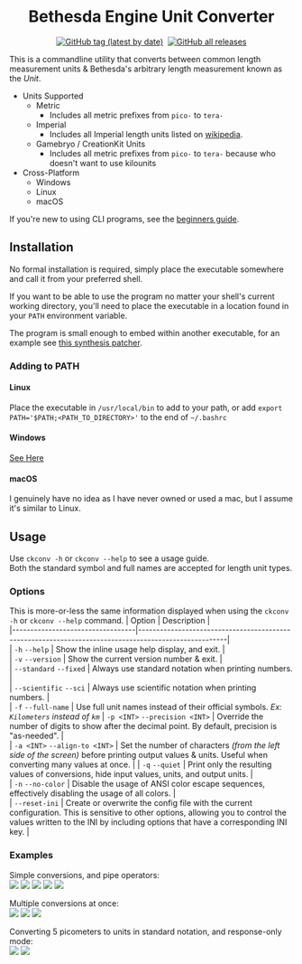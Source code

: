 <h1 align="center">Bethesda Engine Unit Converter</h1>
<a href="https://github.com/radj307/Gamebryo-Engine-Unit-Converter/tags"><p align="center"><img alt="GitHub tag (latest by date)" src="https://img.shields.io/github/v/tag/radj307/Gamebryo-Engine-Unit-Converter?color=ffffff&label=Current%20Version&logo=github&style=for-the-badge"></a>&nbsp&nbsp<a href="https://github.com/radj307/Gamebryo-Engine-Unit-Converter/releases"><img alt="GitHub all releases" src="https://img.shields.io/github/downloads/radj307/Gamebryo-Engine-Unit-Converter/total?color=ffffff&logo=github&style=for-the-badge"></p></a>
  
  
  
  This is a commandline utility that converts between common length measurement units & Bethesda's arbitrary length measurement known as the _Unit_. 

- Units Supported
  - Metric
    - Includes all metric prefixes from `pico-` to `tera-`
  - Imperial
    - Includes all Imperial length units listed on [wikipedia](https://en.wikipedia.org/wiki/Imperial_units#Length).
  - Gamebryo / CreationKit Units
    - Includes all metric prefixes from `pico-` to `tera-` because who doesn't want to use kilounits
- Cross-Platform
  - Windows
  - Linux
  - macOS
  

If you're new to using CLI programs, see the [beginners guide](https://github.com/radj307/Gamebryo-Engine-Unit-Converter/wiki#detailed-usage-guide-for-less-experienced-terminal-users).

## Installation
  No formal installation is required, simply place the executable somewhere and call it from your preferred shell.
  
  If you want to be able to use the program no matter your shell's current working directory, you'll need to place the executable in a location found in your `PATH` environment variable.  
  
  The program is small enough to embed within another executable, for an example see [this synthesis patcher](https://github.com/radj307/Metric-Units-Patcher).

### Adding to PATH
  #### Linux
  Place the executable in `/usr/local/bin` to add to your path, or add `export PATH='$PATH;<PATH_TO_DIRECTORY>'` to the end of `~/.bashrc`
  
  #### Windows
  [See Here](https://stackoverflow.com/a/9546345/8705305)
  
  #### macOS
  I genuinely have no idea as I have never owned or used a mac, but I assume it's similar to Linux.
  
## Usage  
  Use `ckconv -h` or `ckconv --help` to see a usage guide.  
  Both the standard symbol and full names are accepted for length unit types.  
  
  ### Options
  This is more-or-less the same information displayed when using the `ckconv -h` or `ckconv --help` command.
  | Option                           | Description                                                                                          |  
  |----------------------------------|------------------------------------------------------------------------------------------------------|  
  | `-h` `--help`                    | Show the inline usage help display, and exit.                                                        |  
  | `-v` `--version`                 | Show the current version number & exit.                                                              |  
  | `--standard`  `--fixed`          | Always use standard notation when printing numbers.                                                  |  
  | `--scientific`  `--sci`          | Always use scientific notation when printing numbers.                                                |  
  | `-f`  `--full-name`              | Use full unit names instead of their official symbols. _Ex: `Kilometers` instead of `km`_
  | `-p <INT>`  `--precision <INT>`  | Override the number of digits to show after the decimal point. By default, precision is "as-needed". |  
  | `-a <INT>`  `--align-to <INT>`   | Set the number of characters _(from the left side of the screen)_ before printing output values & units. Useful when converting many values at once. |
  | `-q` `--quiet`                   | Print only the resulting values of conversions, hide input values, units, and output units.          |  
  | `-n` `--no-color`                | Disable the usage of ANSI color escape sequences, effectively disabling the usage of all colors.     |  
  | `--reset-ini`                    | Create or overwrite the config file with the current configuration. This is sensitive to other options, allowing you to control the values written to the INI by including options that have a corresponding INI key. |  
  
  ### Examples
  Simple conversions, and pipe operators:  
  ![](https://i.imgur.com/eoeCV8t.png)
  ![](https://i.imgur.com/djxJO0t.png)
  ![](https://i.imgur.com/AH01PU6.png)
  ![](https://i.imgur.com/djxJO0t.png)
  ![](https://i.imgur.com/02IlBID.png)  
  
  Multiple conversions at once:  
  ![](https://i.imgur.com/TPmpR1W.png)
  ![](https://i.imgur.com/djxJO0t.png)
  ![](https://i.imgur.com/WvhAz51.png)
  
  Converting 5 picometers to units in standard notation, and response-only mode:  
  ![](https://i.imgur.com/HoykBM7.png)
  ![](https://i.imgur.com/fLj1yvU.png)
